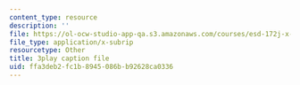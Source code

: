 ```yaml
---
content_type: resource
description: ''
file: https://ol-ocw-studio-app-qa.s3.amazonaws.com/courses/esd-172j-x-prize-workshop-grand-challenges-in-energy-fall-2009/ffa3deb2fc1b8945086bb92628ca0336_hwUTfNdgUaA.srt
file_type: application/x-subrip
resourcetype: Other
title: 3play caption file
uid: ffa3deb2-fc1b-8945-086b-b92628ca0336
---
```

